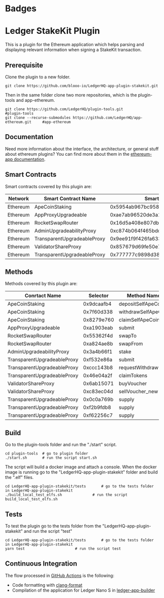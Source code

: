 # Badges
<Plugin Github Action Badger>

# Ledger StakeKit Plugin

This is a plugin for the Ethereum application which helps parsing and displaying relevant information when signing a StakeKit transaction.

## Prerequisite

Clone the plugin to a new folder.

```shell
git clone https://github.com/blooo-io/LedgerHQ-app-plugin-stakekit.git
```

Then in the same folder clone two more repositories, which is the plugin-tools and app-ethereum.

```shell
git clone https://github.com/LedgerHQ/plugin-tools.git                          #plugin-tools
git clone --recurse-submodules https://github.com/LedgerHQ/app-ethereum.git     #app-ethereum
```
## Documentation

Need more information about the interface, the architecture, or general stuff about ethereum plugins? You can find more about them in the [ethereum-app documentation](https://github.com/LedgerHQ/app-ethereum/blob/master/doc/ethapp_plugins.asc).

## Smart Contracts

Smart contracts covered by this plugin are:

| Network | Smart Contract Name | Smart Contract Address|
| ---       | --- | --- |
| Ethereum  | ApeCoinStaking | 0x5954ab967bc958940b7eb73ee84797dc8a2afbb9|
| Ethereum  | AppProxyUpgradeable | 0xae7ab96520de3a18e5e111b5eaab095312d7fe84|
| Ethereum  | RocketSwapRouter | 0x16d5a408e807db8ef7c578279beeee6b228f1c1c|
| Ethereum  | AdminUpgradeabilityProxy | 0xc874b064f465bdd6411d45734b56fac750cda29a|
| Ethereum  | TransparentUpgradeableProxy | 0x9ee91f9f426fa633d227f7a9b000e28b9dfd8599|
| Ethereum  | ValidatorShareProxy | 0x857679d69fe50e7b722f94acd2629d80c355163d|
| Ethereum  | TransparentUpgradeableProxy | 0x777777c9898d384f785ee44acfe945efdff5f3e0|


## Methods

Methods covered by this plugin are:

| Conrtact Name | Selector | Method Name |
|      ---      |    ---   |     ---     |
| ApeCoinStaking    | 0x9dcaafb4 | depositSelfApeCoin |
| ApeCoinStaking    | 0x7f60d338 | withdrawSelfApeCoin |
| ApeCoinStaking    | 0x8279e760 | claimSelfApeCoin |
| AppProxyUpgradeable    | 0xa1903eab | submit |
| RocketSwapRouter    | 0x55362f4d | swapTo |
| RocketSwapRouter    | 0xa824ae8b | swapFrom |
| AdminUpgradeabilityProxy    | 0x3a4b66f1 | stake |
| TransparentUpgradeableProxy    | 0xf532e86a | submit |
| TransparentUpgradeableProxy    | 0xccc143b8 | requestWithdraw |
| TransparentUpgradeableProxy    | 0x46e04a2f | claimTokens |
| ValidatorShareProxy    | 0x6ab15071 | buyVoucher |
| ValidatorShareProxy    | 0xc83ec04d | sellVoucher_new |
| TransparentUpgradeableProxy    | 0x0c0a769b | supply |
| TransparentUpgradeableProxy    | 0xf2b9fdb8 | supply |
| TransparentUpgradeableProxy    | 0xf62256c7 | supply |


## Build

Go to the plugin-tools folder and run the "./start" script.
```shell
cd plugin-tools  # go to plugin folder
./start.sh       # run the script start.sh
```
The script will build a docker image and attach a console.
When the docker image is running go to the "LedgerHQ-app-plugin-stakekit" folder and build the ".elf" files.
```shell
cd LedgerHQ-app-plugin-stakekit/tests       # go to the tests folder in LedgerHQ-app-plugin-stakekit
./build_local_test_elfs.sh              # run the script build_local_test_elfs.sh
```

## Tests

To test the plugin go to the tests folder from the "LedgerHQ-app-plugin-stakekit" and run the script "test"
```shell
cd LedgerHQ-app-plugin-stakekit/tests       # go to the tests folder in LedgerHQ-app-plugin-stakekit
yarn test                       # run the script test
```
## Continuous Integration


The flow processed in [GitHub Actions](https://github.com/features/actions) is the following:

- Code formatting with [clang-format](http://clang.llvm.org/docs/ClangFormat.html)
- Compilation of the application for Ledger Nano S in [ledger-app-builder](https://github.com/LedgerHQ/ledger-app-builder)
